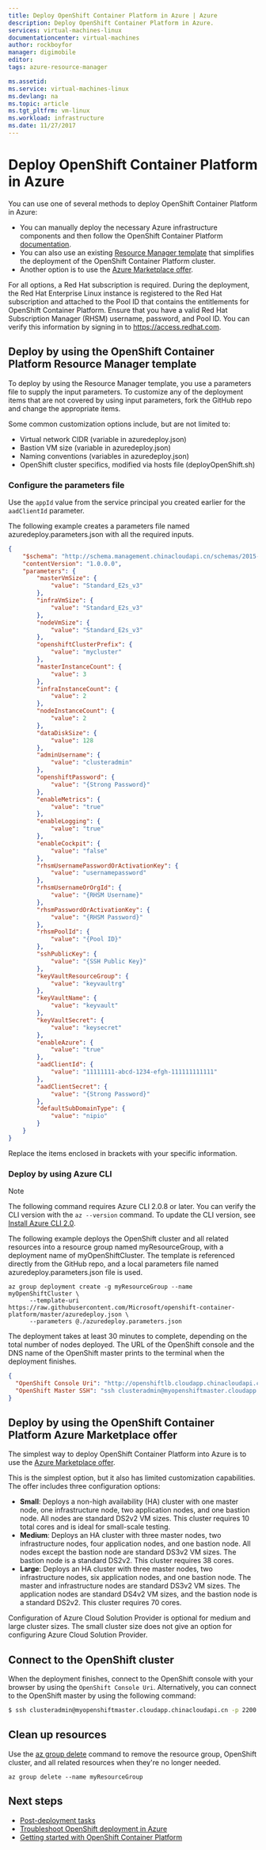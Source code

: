 ```yaml
---
title: Deploy OpenShift Container Platform in Azure | Azure
description: Deploy OpenShift Container Platform in Azure.
services: virtual-machines-linux
documentationcenter: virtual-machines
author: rockboyfor
manager: digimobile
editor: 
tags: azure-resource-manager

ms.assetid: 
ms.service: virtual-machines-linux
ms.devlang: na
ms.topic: article
ms.tgt_pltfrm: vm-linux
ms.workload: infrastructure
ms.date: 11/27/2017
---
```


# Deploy OpenShift Container Platform in Azure

You can use one of several methods to deploy OpenShift Container Platform in Azure:

- You can manually deploy the necessary Azure infrastructure components and then follow the OpenShift Container Platform [documentation](https://docs.openshift.com/container-platform/3.6/welcome/index.html).
- You can also use an existing [Resource Manager template](https://github.com/Microsoft/openshift-container-platform/) that simplifies the deployment of the OpenShift Container Platform cluster.
- Another option is to use the [Azure Marketplace offer](https://azuremarketplace.microsoft.com/marketplace/apps/redhat.openshift-container-platform?tab=Overview).

For all options, a Red Hat subscription is required. During the deployment, the Red Hat Enterprise Linux instance is registered to the Red Hat subscription and attached to the Pool ID that contains the entitlements for OpenShift Container Platform.
Ensure that you have a valid Red Hat Subscription Manager (RHSM) username, password, and Pool ID. You can verify this information by signing in to https://access.redhat.com.

## Deploy by using the OpenShift Container Platform Resource Manager template

To deploy by using the Resource Manager template, you use a parameters file to supply the input parameters. To customize any of the deployment items that are not covered by using input parameters, fork the GitHub repo and change the appropriate items.

Some common customization options include, but are not limited to:

- Virtual network CIDR (variable in azuredeploy.json)
- Bastion VM size (variable in azuredeploy.json)
- Naming conventions (variables in azuredeploy.json)
- OpenShift cluster specifics, modified via hosts file (deployOpenShift.sh)

### Configure the parameters file

Use the `appId` value from the service principal you created earlier for the `aadClientId` parameter. 

The following example creates a parameters file named azuredeploy.parameters.json with all the required inputs.

```json
{
	"$schema": "http://schema.management.chinacloudapi.cn/schemas/2015-01-01/deploymentParameters.json#",
	"contentVersion": "1.0.0.0",
	"parameters": {
		"masterVmSize": {
			"value": "Standard_E2s_v3"
		},
		"infraVmSize": {
			"value": "Standard_E2s_v3"
		},
		"nodeVmSize": {
			"value": "Standard_E2s_v3"
		},
		"openshiftClusterPrefix": {
			"value": "mycluster"
		},
		"masterInstanceCount": {
			"value": 3
		},
		"infraInstanceCount": {
			"value": 2
		},
		"nodeInstanceCount": {
			"value": 2
		},
		"dataDiskSize": {
			"value": 128
		},
		"adminUsername": {
			"value": "clusteradmin"
		},
		"openshiftPassword": {
			"value": "{Strong Password}"
		},
		"enableMetrics": {
			"value": "true"
		},
		"enableLogging": {
			"value": "true"
		},
		"enableCockpit": {
			"value": "false"
		},
		"rhsmUsernamePasswordOrActivationKey": {
			"value": "usernamepassword"
		},
		"rhsmUsernameOrOrgId": {
			"value": "{RHSM Username}"
		},
		"rhsmPasswordOrActivationKey": {
			"value": "{RHSM Password}"
		},
		"rhsmPoolId": {
			"value": "{Pool ID}"
		},
		"sshPublicKey": {
			"value": "{SSH Public Key}"
		},
		"keyVaultResourceGroup": {
			"value": "keyvaultrg"
		},
		"keyVaultName": {
			"value": "keyvault"
		},
		"keyVaultSecret": {
			"value": "keysecret"
		},
		"enableAzure": {
			"value": "true"
		},
		"aadClientId": {
			"value": "11111111-abcd-1234-efgh-111111111111"
		},
		"aadClientSecret": {
			"value": "{Strong Password}"
		},
		"defaultSubDomainType": {
			"value": "nipio"
		}
	}
}
```

Replace the items enclosed in brackets with your specific information.

### Deploy by using Azure CLI

> [!NOTE] 
> The following command requires Azure CLI 2.0.8 or later. You can verify the CLI version with the `az --version` command. To update the CLI version, see [Install Azure CLI 2.0](https://docs.azure.cn/zh-cn/cli/install-azure-cli?view=azure-cli-latesti?view=azure-cli-latest).

The following example deploys the OpenShift cluster and all related resources into a resource group named myResourceGroup, with a deployment name of myOpenShiftCluster. The template is referenced directly from the GitHub repo, and a local parameters file named azuredeploy.parameters.json file is used.

```azurecli 
az group deployment create -g myResourceGroup --name myOpenShiftCluster \
      --template-uri https://raw.githubusercontent.com/Microsoft/openshift-container-platform/master/azuredeploy.json \
      --parameters @./azuredeploy.parameters.json
```

The deployment takes at least 30 minutes to complete, depending on the total number of nodes deployed. The URL of the OpenShift console and the DNS name of the OpenShift master prints to the terminal when the deployment finishes.

```json
{
  "OpenShift Console Uri": "http://openshiftlb.cloudapp.chinacloudapi.cn:8443/console",
  "OpenShift Master SSH": "ssh clusteradmin@myopenshiftmaster.cloudapp.chinacloudapi.cn -p 2200"
}
```

## Deploy by using the OpenShift Container Platform Azure Marketplace offer

The simplest way to deploy OpenShift Container Platform into Azure is to use the [Azure Marketplace offer](https://azuremarketplace.microsoft.com/marketplace/apps/redhat.openshift-container-platform?tab=Overview).

This is the simplest option, but it also has limited customization capabilities. The offer includes three configuration options:

- **Small**: Deploys a non-high availability (HA) cluster with one master node, one infrastructure node, two application nodes, and one bastion node. All nodes are standard DS2v2 VM sizes. This cluster requires 10 total cores and is ideal for small-scale testing.
- **Medium**: Deploys an HA cluster with three master nodes, two infrastructure nodes, four application nodes, and one bastion node. All nodes except the bastion node are standard DS3v2 VM sizes. The bastion node is a standard DS2v2. This cluster requires 38 cores.
- **Large**: Deploys an HA cluster with three master nodes, two infrastructure nodes, six application nodes, and one bastion node. The master and infrastructure nodes are standard DS3v2 VM sizes. The application nodes are standard DS4v2 VM sizes, and the bastion node is a standard DS2v2. This cluster requires 70 cores.

Configuration of Azure Cloud Solution Provider is optional for medium and large cluster sizes. The small cluster size does not give an option for configuring Azure Cloud Solution Provider.

## Connect to the OpenShift cluster

When the deployment finishes, connect to the OpenShift console with your browser by using the `OpenShift Console Uri`. Alternatively, you can connect to the OpenShift master by using the following command:

```bash
$ ssh clusteradmin@myopenshiftmaster.cloudapp.chinacloudapi.cn -p 2200
```

## Clean up resources

Use the [az group delete](https://docs.azure.cn/zh-cn/cli/group?view=azure-cli-latest#delete) command to remove the resource group, OpenShift cluster, and all related resources when they're no longer needed.

```azurecli 
az group delete --name myResourceGroup
```

## Next steps

- [Post-deployment tasks](./openshift-post-deployment.md)
- [Troubleshoot OpenShift deployment in Azure](./openshift-troubleshooting.md)
- [Getting started with OpenShift Container Platform](https://docs.openshift.com/container-platform/3.6/getting_started/index.html)
